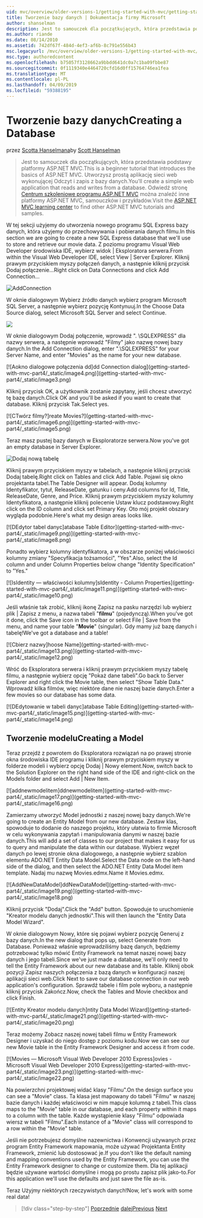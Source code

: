 ```yaml
---
uid: mvc/overview/older-versions-1/getting-started-with-mvc/getting-started-with-mvc-part4
title: Tworzenie bazy danych | Dokumentacja firmy Microsoft
author: shanselman
description: Jest to samouczek dla początkujących, która przedstawia podstawy platformy ASP.NET MVC. Utwórz prostą aplikację sieci web wykonującej Odczyt i zapis z bazy danych.
ms.author: riande
ms.date: 08/14/2010
ms.assetid: 742df67f-484d-4ef3-af6b-8c791e556b43
msc.legacyurl: /mvc/overview/older-versions-1/getting-started-with-mvc/getting-started-with-mvc-part4
msc.type: authoredcontent
ms.openlocfilehash: b75057f3128662a9bbdd641dc0a7c1ba09fbbe87
ms.sourcegitcommit: 0f1119340e4464720cfd16d0ff15764746ea1fea
ms.translationtype: MT
ms.contentlocale: pl-PL
ms.lasthandoff: 04/09/2019
ms.locfileid: "59388195"
---
```

# <a name="creating-a-database"></a><span data-ttu-id="7909e-104">Tworzenie bazy danych</span><span class="sxs-lookup"><span data-stu-id="7909e-104">Creating a Database</span></span>

<span data-ttu-id="7909e-105">przez [Scotta Hanselmana](https://github.com/shanselman)</span><span class="sxs-lookup"><span data-stu-id="7909e-105">by [Scott Hanselman](https://github.com/shanselman)</span></span>

> <span data-ttu-id="7909e-106">Jest to samouczek dla początkujących, która przedstawia podstawy platformy ASP.NET MVC.</span><span class="sxs-lookup"><span data-stu-id="7909e-106">This is a beginner tutorial that introduces the basics of ASP.NET MVC.</span></span> <span data-ttu-id="7909e-107">Utworzysz prostą aplikację sieci web wykonującej Odczyt i zapis z bazy danych.</span><span class="sxs-lookup"><span data-stu-id="7909e-107">You'll create a simple web application that reads and writes from a database.</span></span> <span data-ttu-id="7909e-108">Odwiedź stronę [Centrum szkoleniowe programu ASP.NET MVC](../../../index.md) można znaleźć inne platformy ASP.NET MVC, samouczków i przykładów.</span><span class="sxs-lookup"><span data-stu-id="7909e-108">Visit the [ASP.NET MVC learning center](../../../index.md) to find other ASP.NET MVC tutorials and samples.</span></span>


<span data-ttu-id="7909e-109">W tej sekcji użyjemy do utworzenia nowego programu SQL Express bazy danych, która użyjemy do przechowywania i pobierania danych filmu.</span><span class="sxs-lookup"><span data-stu-id="7909e-109">In this section we are going to create a new SQL Express database that we'll use to store and retrieve our movie data.</span></span> <span data-ttu-id="7909e-110">Z poziomu programu Visual Web Developer środowiska IDE, wybierz widok | Eksploratora serwera.</span><span class="sxs-lookup"><span data-stu-id="7909e-110">From within the Visual Web Developer IDE, select View | Server Explorer.</span></span> <span data-ttu-id="7909e-111">Kliknij prawym przyciskiem myszy połączeń danych, a następnie kliknij przycisk Dodaj połączenie...</span><span class="sxs-lookup"><span data-stu-id="7909e-111">Right click on Data Connections and click Add Connection...</span></span>

![AddConnection](getting-started-with-mvc-part4/_static/image1.png)

<span data-ttu-id="7909e-113">W oknie dialogowym Wybierz źródło danych wybierz program Microsoft SQL Server, a następnie wybierz pozycję Kontynuuj.</span><span class="sxs-lookup"><span data-stu-id="7909e-113">In the Choose Data Source dialog, select Microsoft SQL Server and select Continue.</span></span>

![](getting-started-with-mvc-part4/_static/image2.png)

<span data-ttu-id="7909e-114">W oknie dialogowym Dodaj połączenie, wprowadź ". \SQLEXPRESS" dla nazwy serwera, a następnie wprowadź "Filmy" jako nazwę nowej bazy danych.</span><span class="sxs-lookup"><span data-stu-id="7909e-114">In the Add Connection dialog, enter ".\SQLEXPRESS" for your Server Name, and enter "Movies" as the name for your new database.</span></span>

[![A<span data-ttu-id="7909e-115">okno dialogowe połączenia dd]</span><span class="sxs-lookup"><span data-stu-id="7909e-115">dd Connection dialog]</span></span>(getting-started-with-mvc-part4/_static/image4.png)](getting-started-with-mvc-part4/_static/image3.png)

<span data-ttu-id="7909e-116">Kliknij przycisk OK, a użytkownik zostanie zapytany, jeśli chcesz utworzyć tę bazę danych.</span><span class="sxs-lookup"><span data-stu-id="7909e-116">Click OK and you'll be asked if you want to create that database.</span></span> <span data-ttu-id="7909e-117">Kliknij przycisk Tak.</span><span class="sxs-lookup"><span data-stu-id="7909e-117">Select yes.</span></span>

[![C<span data-ttu-id="7909e-118">Twórz filmy?]</span><span class="sxs-lookup"><span data-stu-id="7909e-118">reate Movies?]</span></span>(getting-started-with-mvc-part4/_static/image6.png)](getting-started-with-mvc-part4/_static/image5.png)

<span data-ttu-id="7909e-119">Teraz masz pustej bazy danych w Eksploratorze serwera.</span><span class="sxs-lookup"><span data-stu-id="7909e-119">Now you've got an empty database in Server Explorer.</span></span>

![Dodaj nową tabelę](getting-started-with-mvc-part4/_static/image7.png)

<span data-ttu-id="7909e-121">Kliknij prawym przyciskiem myszy w tabelach, a następnie kliknij przycisk Dodaj tabelę.</span><span class="sxs-lookup"><span data-stu-id="7909e-121">Right click on Tables and click Add Table.</span></span> <span data-ttu-id="7909e-122">Pojawi się okno projektanta tabel.</span><span class="sxs-lookup"><span data-stu-id="7909e-122">The Table Designer will appear.</span></span> <span data-ttu-id="7909e-123">Dodaj kolumny Identyfikator, tytuł, ReleaseDate, gatunku i ceny.</span><span class="sxs-lookup"><span data-stu-id="7909e-123">Add columns for Id, Title, ReleaseDate, Genre, and Price.</span></span> <span data-ttu-id="7909e-124">Kliknij prawym przyciskiem myszy kolumny Identyfikatora, a następnie kliknij polecenie Ustaw klucz podstawowy.</span><span class="sxs-lookup"><span data-stu-id="7909e-124">Right click on the ID column and click set Primary Key.</span></span> <span data-ttu-id="7909e-125">Oto mój projekt obszary wygląda podobnie.</span><span class="sxs-lookup"><span data-stu-id="7909e-125">Here's what my design areas looks like.</span></span>

[![D<span data-ttu-id="7909e-126">Edytor tabel danyc]</span><span class="sxs-lookup"><span data-stu-id="7909e-126">atabase Table Editor]</span></span>(getting-started-with-mvc-part4/_static/image9.png)](getting-started-with-mvc-part4/_static/image8.png)

<span data-ttu-id="7909e-127">Ponadto wybierz kolumny identyfikatora, a w obszarze poniżej właściwości kolumny zmiany "Specyfikacja tożsamości", "Yes".</span><span class="sxs-lookup"><span data-stu-id="7909e-127">Also, select the Id column and under Column Properties below change "Identity Specification" to "Yes."</span></span>

[![I<span data-ttu-id="7909e-128">sIdentity — właściwości kolumny]</span><span class="sxs-lookup"><span data-stu-id="7909e-128">sIdentity - Column Properties]</span></span>(getting-started-with-mvc-part4/_static/image11.png)](getting-started-with-mvc-part4/_static/image10.png)

<span data-ttu-id="7909e-129">Jeśli właśnie tak zrobić, kliknij ikonę Zapisz na pasku narzędzi lub wybierz plik | Zapisz z menu, a nazwa tabeli "**filmu**" (pojedynczą).</span><span class="sxs-lookup"><span data-stu-id="7909e-129">When you've got it done, click the Save icon in the toolbar or select File | Save from the menu, and name your table "**Movie**" (singular).</span></span> <span data-ttu-id="7909e-130">Gdy mamy już bazę danych i tabelę!</span><span class="sxs-lookup"><span data-stu-id="7909e-130">We've got a database and a table!</span></span>

[![C<span data-ttu-id="7909e-131">bierz nazwy]</span><span class="sxs-lookup"><span data-stu-id="7909e-131">hoose Name]</span></span>(getting-started-with-mvc-part4/_static/image13.png)](getting-started-with-mvc-part4/_static/image12.png)

<span data-ttu-id="7909e-132">Wróć do Eksploratora serwera i kliknij prawym przyciskiem myszy tabelę filmu, a następnie wybierz opcję "Pokaż dane tabeli".</span><span class="sxs-lookup"><span data-stu-id="7909e-132">Go back to Server Explorer and right click the Movie table, then select "Show Table Data."</span></span> <span data-ttu-id="7909e-133">Wprowadź kilka filmów, więc niektóre dane nie naszej bazie danych.</span><span class="sxs-lookup"><span data-stu-id="7909e-133">Enter a few movies so our database has some data.</span></span>

[![D<span data-ttu-id="7909e-134">Edytowanie w tabeli danyc]</span><span class="sxs-lookup"><span data-stu-id="7909e-134">atabase Table Editing]</span></span>(getting-started-with-mvc-part4/_static/image15.png)](getting-started-with-mvc-part4/_static/image14.png)

## <a name="creating-a-model"></a><span data-ttu-id="7909e-135">Tworzenie modelu</span><span class="sxs-lookup"><span data-stu-id="7909e-135">Creating a Model</span></span>

<span data-ttu-id="7909e-136">Teraz przejdź z powrotem do Eksploratora rozwiązań na po prawej stronie okna środowiska IDE programu i kliknij prawym przyciskiem myszy w folderze modeli i wybierz opcję Dodaj | Nowy element.</span><span class="sxs-lookup"><span data-stu-id="7909e-136">Now, switch back to the Solution Explorer on the right hand side of the IDE and right-click on the Models folder and select Add | New Item.</span></span>

[![a<span data-ttu-id="7909e-137">ddnewmodelitem]</span><span class="sxs-lookup"><span data-stu-id="7909e-137">ddnewmodelitem]</span></span>(getting-started-with-mvc-part4/_static/image17.png)](getting-started-with-mvc-part4/_static/image16.png)

<span data-ttu-id="7909e-138">Zamierzamy utworzyć Model jednostki z naszej nowej bazy danych.</span><span class="sxs-lookup"><span data-stu-id="7909e-138">We're going to create an Entity Model from our new database.</span></span> <span data-ttu-id="7909e-139">Zestaw klas, spowoduje to dodanie do naszego projektu, który ułatwia to firmie Microsoft w celu wykonywania zapytań i manipulowania danymi w naszej bazie danych.</span><span class="sxs-lookup"><span data-stu-id="7909e-139">This will add a set of classes to our project that makes it easy for us to query and manipulate the data within our database.</span></span> <span data-ttu-id="7909e-140">Wybierz węzeł danych po lewej stronie okna dialogowego, a następnie wybierz szablon elementu ADO.NET Entity Data Model.</span><span class="sxs-lookup"><span data-stu-id="7909e-140">Select the Data node on the left-hand side of the dialog, and then select the ADO.NET Entity Data Model item template.</span></span> <span data-ttu-id="7909e-141">Nadaj mu nazwę Movies.edmx.</span><span class="sxs-lookup"><span data-stu-id="7909e-141">Name it Movies.edmx.</span></span>

[![A<span data-ttu-id="7909e-142">ddNewDataModel]</span><span class="sxs-lookup"><span data-stu-id="7909e-142">ddNewDataModel]</span></span>(getting-started-with-mvc-part4/_static/image19.png)](getting-started-with-mvc-part4/_static/image18.png)

<span data-ttu-id="7909e-143">Kliknij przycisk "Dodaj".</span><span class="sxs-lookup"><span data-stu-id="7909e-143">Click the "Add" button.</span></span> <span data-ttu-id="7909e-144">Spowoduje to uruchomienie "Kreator modelu danych jednostki".</span><span class="sxs-lookup"><span data-stu-id="7909e-144">This will then launch the "Entity Data Model Wizard".</span></span>

<span data-ttu-id="7909e-145">W oknie dialogowym Nowy, które się pojawi wybierz pozycję Generuj z bazy danych.</span><span class="sxs-lookup"><span data-stu-id="7909e-145">In the new dialog that pops up, select Generate from Database.</span></span> <span data-ttu-id="7909e-146">Ponieważ właśnie wprowadziliśmy bazę danych, będziemy potrzebować tylko mówić Entity Framework na temat naszej nowej bazy danych i jego tabeli.</span><span class="sxs-lookup"><span data-stu-id="7909e-146">Since we've just made a database, we'll only need to tell the Entity Framework about our new database and its table.</span></span> <span data-ttu-id="7909e-147">Kliknij obok pozycji Zapisz naszych połączenia z bazą danych w konfiguracji naszej aplikacji sieci web.</span><span class="sxs-lookup"><span data-stu-id="7909e-147">Click Next to save our database connection in our web application's configuration.</span></span> <span data-ttu-id="7909e-148">Sprawdź tabele i film pole wyboru, a następnie kliknij przycisk Zakończ.</span><span class="sxs-lookup"><span data-stu-id="7909e-148">Now, check the Tables and Movie checkbox and click Finish.</span></span>

[![E<span data-ttu-id="7909e-149">ntity Kreator modelu danych]</span><span class="sxs-lookup"><span data-stu-id="7909e-149">ntity Data Model Wizard]</span></span>(getting-started-with-mvc-part4/_static/image21.png)](getting-started-with-mvc-part4/_static/image20.png)

<span data-ttu-id="7909e-150">Teraz możemy Zobacz naszej nowej tabeli filmu w Entity Framework Designer i uzyskać do niego dostęp z poziomu kodu.</span><span class="sxs-lookup"><span data-stu-id="7909e-150">Now we can see our new Movie table in the Entity Framework Designer and access it from code.</span></span>

[![M<span data-ttu-id="7909e-151">ovies — Microsoft Visual Web Developer 2010 Express]</span><span class="sxs-lookup"><span data-stu-id="7909e-151">ovies - Microsoft Visual Web Developer 2010 Express]</span></span>(getting-started-with-mvc-part4/_static/image23.png)](getting-started-with-mvc-part4/_static/image22.png)

<span data-ttu-id="7909e-152">Na powierzchni projektowej widać klasy "Filmu".</span><span class="sxs-lookup"><span data-stu-id="7909e-152">On the design surface you can see a "Movie" class.</span></span> <span data-ttu-id="7909e-153">Ta klasa jest mapowany do tabeli "Filmu" w naszej bazie danych i każdej właściwości w nim mapuje kolumną z tabeli.</span><span class="sxs-lookup"><span data-stu-id="7909e-153">This class maps to the "Movie" table in our database, and each property within it maps to a column with the table.</span></span> <span data-ttu-id="7909e-154">Każde wystąpienie klasy "Filmu" odpowiada wiersz w tabeli "Filmu".</span><span class="sxs-lookup"><span data-stu-id="7909e-154">Each instance of a "Movie" class will correspond to a row within the "Movie" table.</span></span>

<span data-ttu-id="7909e-155">Jeśli nie potrzebujesz domyślne nazewnictwa i Konwencji używanych przez program Entity Framework mapowania, może używać Projektanta Entity Framework, zmienić lub dostosować je.</span><span class="sxs-lookup"><span data-stu-id="7909e-155">If you don't like the default naming and mapping conventions used by the Entity Framework, you can use the Entity Framework designer to change or customize them.</span></span> <span data-ttu-id="7909e-156">Dla tej aplikacji będzie używane wartości domyślne i mogą po prostu zapisz plik jako-to.</span><span class="sxs-lookup"><span data-stu-id="7909e-156">For this application we'll use the defaults and just save the file as-is.</span></span>

<span data-ttu-id="7909e-157">Teraz Użyjmy niektórych rzeczywistych danych!</span><span class="sxs-lookup"><span data-stu-id="7909e-157">Now, let's work with some real data!</span></span>

> [!div class="step-by-step"]
> <span data-ttu-id="7909e-158">[Poprzednie](getting-started-with-mvc-part3.md)
> [dalej](getting-started-with-mvc-part5.md)</span><span class="sxs-lookup"><span data-stu-id="7909e-158">[Previous](getting-started-with-mvc-part3.md)
[Next](getting-started-with-mvc-part5.md)</span></span>
